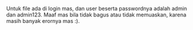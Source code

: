 Untuk file ada di login mas, dan user beserta passwordnya adalah admin dan admin123.
Maaf mas bila tidak bagus atau tidak memuaskan, karena masih banyak erornya mas :).